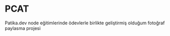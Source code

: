 # PCAT
 Patika.dev node eğitimlerinde ödevlerle birlikte geliştirmiş olduğum fotoğraf paylasma projesi
